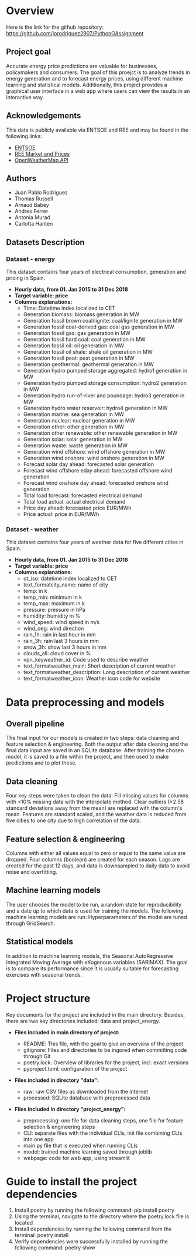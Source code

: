 # Overview
Here is the link for the github repository: 
https://github.com/jprodriguez2907/PythonGAssignment

## Project goal

Accurate energy price predictions are valuable for businesses, policymakers and consumers. The goal of this proejct is to analyze trends in energy generation and to forecast energy prices, using different machine learning and statistical models. Additionally, this project provides a graphical user interface in a web app where users can view the results in an interactive way.

## Acknowledgements

This data is publicly available via ENTSOE and REE and may be found in the following links:
- [ENTSOE](https://transparency.entsoe.eu/)
- [REE Market and Prices](https://www.esios.ree.es/en/market-and-prices) 
- [OpenWeatherMap API](https://openweathermap.org/api)

## Authors
- Juan Pablo Rodriguez
- Thomas Russell
- Arnaud Babey
- Andres Ferrer
- Antonia Murad
- Carlotta Hanten


## Datasets Description

### Dataset - energy

This dataset contains four years of electrical consumption, generation and pricing in Spain.

- **Hourly data, from 01. Jan 2015 to 31 Dec 2018**
- **Target variable: price**
- **Columns explanations:**
  - Time: Datetime index localized to CET 
  - Generation biomass: biomass generation in MW 
  - Generation fossil brown coal/lignite: coal/lignite generation in MW 
  - Generation fossil coal-derived gas: coal gas generation in MW 
  - Generation fossil gas: gas generation in MW 
  - Generation fossil hard coal: coal generation in MW 
  - Generation fossil oil: oil generation in MW 
  - Generation fossil oil shale: shale oil generation in MW 
  - Generation fossil peat: peat generation in MW 
  - Generation geothermal: geothermal generation in MW 
  - Generation hydro pumped storage aggregated: hydro1 generation in MW 
  - Generation hydro pumped storage consumption: hydro2 generation in MW 
  - Generation hydro run-of-river and poundage: hydro3 generation in MW 
  - Generation hydro water reservoir: hydro4 generation in MW 
  - Generation marine: sea generation in MW 
  - Generation nuclear: nuclear generation in MW 
  - Generation other: other generation in MW 
  - Generation other renewable: other renewable generation in MW 
  - Generation solar: solar generation in MW 
  - Generation waste: waste generation in MW 
  - Generation wind offshore: wind offshore generation in MW 
  - Generation wind onshore: wind onshore generation in MW 
  - Forecast solar day ahead: forecasted solar generation 
  - Forecast wind offshore eday ahead: forecasted offshore wind generation 
  - Forecast wind onshore day ahead: forecasted onshore wind generation 
  - Total load forecast: forecasted electrical demand 
  - Total load actual: actual electrical demand 
  - Price day ahead: forecasted price EUR/MWh 
  - Price actual: price in EUR/MWh 

### Dataset - weather 

This dataset contains four years of weather data for five different cities in Spain.

- **Hourly data, from 01. Jan 2015 to 31 Dec 2018**
- **Target variable: price**
- **Columns explanations:**
  - dt_iso: datetime index localized to CET
  - text_formatcity_name: name of city
  - temp: in k
  - temp_min: minimum in k
  - temp_max: maximum in k
  - pressure: pressure in hPa
  - humidity: humidity in %
  - wind_speed: wind speed in m/s
  - wind_deg: wind direction
  - rain_1h: rain in last hour in mm
  - rain_3h: rain last 3 hours in mm
  - snow_3h: show last 3 hours in mm
  - clouds_all: cloud cover in %
  - vpn_keyweather_id: Code used to describe weather
  - text_formatweather_main: Short description of current weather
  - text_formatweather_description: Long description of current weather
  - text_formatweather_icon: Weather icon code for website


# Data preprocessing and models 


## Overall pipeline
The final input for our models is created in two steps: data cleaning and feature selection & engineering. Both the output after data cleaning and the final data input are saved in an SQLite database. After training the chosen model, it is saved to a file within the project, and then used to make predictions and to plot these.

## Data cleaning
Four key steps were taken to clean the data: Fill missing values for columns with <10% missing data with the interpolate method. Clear outliers (>2.58 standard deviations away from the mean) are replaced with the column's mean. Features are standard scaled, and the weather data is reduced from five cities to one city due to high correlation of the data.

## Feature selection & engineering
Columns with either all values equal to zero or equal to the same value are dropped. Four columns (boolean) are created for each season. Lags are created for the past 12 days, and data is downsampled to daily data to avoid noise and overfitting.


## Machine learning models
The user chooses the model to be run, a random state for reproducibility and a date up to which data is used for training the models. 
The following machine learning models are run:
Hyperparameters of the model are tuned through GridSearch.

## Statistical models
In addition to machine learning models, the Seasonal AutoRegressive Integrated Moving Average with eXogenous variables (SARIMAX). The goal is to compare its performance since it is usually suitable for forecasting exercises with seasonal trends.


# Project structure

Key documents for the project are included in the main directory. Besides, there are two key directories included: data and project_energy.


- **Files included in main directory of project:**
  - README: This file, with the goal to give an overview of the project
  - gitignore: Files and directories to be ingored when committing code through Git
  - poetry.lock: Overview of libraries for the project, incl. exact versions
  - pyproject.toml: configuration of the project


- **Files included in directory "data":**
  - raw: raw CSV files as downloaded from the internet
  - processed: SQLite database with preprocessed data


- **Files included in directory "project_energy":**
  - preprocessing: one file for data cleaning steps, one file for feature selection & engineering steps
  - CLI: separate files with the individual CLIs, init file combining CLIs into one app
  - main.py file that is executed when running CLIs
  - model: trained machine learning saved through joblib
  - webpage: code for web app, using streamlit

  
# Guide to install the project dependencies

1. Install poetry by running the following command: pip install poetry
2. Using the terminal, navigate to the directory where the poetry.lock file is located
3. Install dependencies by running the following command from the terminal: poetry install
4. Verify dependencies were successfully installed by running the following command:  poetry show